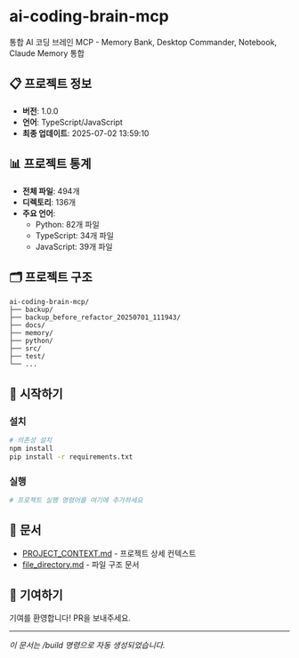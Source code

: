 # ai-coding-brain-mcp

통합 AI 코딩 브레인 MCP - Memory Bank, Desktop Commander, Notebook, Claude Memory 통합

## 📋 프로젝트 정보

- **버전**: 1.0.0
- **언어**: TypeScript/JavaScript
- **최종 업데이트**: 2025-07-02 13:59:10

## 📊 프로젝트 통계

- **전체 파일**: 494개
- **디렉토리**: 136개
- **주요 언어**:
  - Python: 82개 파일
  - TypeScript: 34개 파일
  - JavaScript: 39개 파일

## 🗂️ 프로젝트 구조

```
ai-coding-brain-mcp/
├── backup/
├── backup_before_refactor_20250701_111943/
├── docs/
├── memory/
├── python/
├── src/
├── test/
└── ...
```

## 🚀 시작하기

### 설치

```bash
# 의존성 설치
npm install
pip install -r requirements.txt
```

### 실행

```bash
# 프로젝트 실행 명령어를 여기에 추가하세요
```

## 📖 문서

- [PROJECT_CONTEXT.md](./PROJECT_CONTEXT.md) - 프로젝트 상세 컨텍스트
- [file_directory.md](./file_directory.md) - 파일 구조 문서

## 🤝 기여하기

기여를 환영합니다! PR을 보내주세요.

---
*이 문서는 /build 명령으로 자동 생성되었습니다.*
